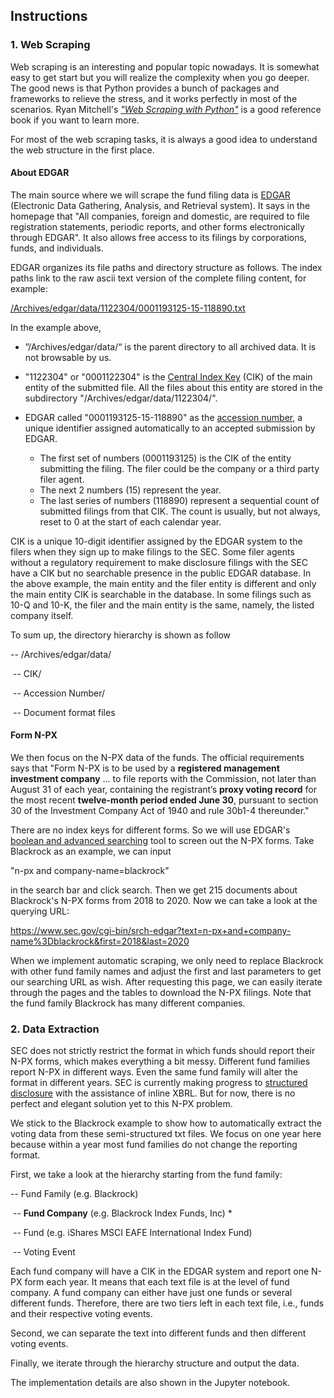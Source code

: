 ## Instructions

### 1. Web Scraping

Web scraping is an interesting and popular topic nowadays. It is somewhat easy to get start but you will realize the complexity when you go deeper. The good news is that Python provides a bunch of packages and frameworks to relieve the stress, and it works perfectly in most of the scenarios. Ryan Mitchell's *["Web Scraping with Python"](http://shop.oreilly.com/product/0636920034391.do)* is a good reference book if you want to learn more.

For most of the web scraping tasks, it is always a good idea to understand the web structure in the first place.

#### About EDGAR

The main source where we will scrape the fund filing data is [EDGAR](https://www.sec.gov/edgar.shtml) (Electronic Data Gathering, Analysis, and Retrieval system). It says in the homepage that "All companies, foreign and domestic, are required to file registration statements, periodic reports, and other forms electronically through EDGAR". It also allows free access to its filings by corporations, funds, and individuals. 

EDGAR organizes its file paths and directory structure as follows. The index paths link to the raw ascii text version of the complete filing content, for example:

[/Archives/edgar/data/1122304/0001193125-15-118890.txt](https://www.sec.gov/Archives/edgar/data/1122304/0001193125-15-118890.txt)

In the example above, 

* ”/Archives/edgar/data/“ is the parent directory to all archived data. It is not browsable by us.
* "1122304" or "0001122304" is the <u>Central Index Key</u> (CIK) of the main entity of the submitted file. All the files about this entity are stored in the subdirectory "/Archives/edgar/data/1122304/".

* EDGAR called "0001193125-15-118890" as the <u>accession number</u>, a unique identifier assigned automatically to an accepted submission by EDGAR. 
  * The first set of numbers (0001193125) is the CIK of the entity submitting the filing.  The filer could be the company or a third party filer agent.
  * The next 2 numbers (15) represent the year. 
  * The last series of numbers (118890) represent a sequential count of submitted filings from that CIK. The count is usually, but not always, reset to 0 at the start of each calendar year.

CIK is a unique 10-digit identifier assigned by the EDGAR system to the filers when they sign up to make filings to the SEC. Some filer agents without a regulatory requirement to make disclosure filings with the SEC have a CIK but no searchable presence in the public EDGAR database. In the above example, the main entity and the filer entity is different and only the main entity CIK is searchable in the database. In some filings such as 10-Q and 10-K, the filer and the main entity is the same, namely, the listed company itself.

To sum up, the directory hierarchy is shown as follow

-- /Archives/edgar/data/

​	-- CIK/

​		-- Accession Number/

​			-- Document format files



#### Form N-PX

We then focus on the N-PX data of the funds. The official requirements says that "Form N-PX is to be used by a **registered management investment company** ... to file reports with the Commission, not later than August 31 of each year, containing the registrant’s **proxy voting record** for the most recent **twelve-month period ended June 30**, pursuant to section 30 of the Investment Company Act of 1940 and rule 30b1-4 thereunder."

There are no index keys for different forms. So we will use EDGAR's [boolean and advanced searching](https://www.sec.gov/cgi-bin/srch-edgar) tool to screen out the N-PX forms. Take Blackrock as an example, we can input

"n-px and company-name=blackrock"

in the search bar and click search. Then we get 215 documents about Blackrock's N-PX forms from 2018 to 2020. Now we can take a look at the querying URL:

https://www.sec.gov/cgi-bin/srch-edgar?text=n-px+and+company-name%3Dblackrock&first=2018&last=2020

When we implement automatic scraping, we only need to replace Blackrock with other fund family names and adjust the first and last parameters to get our searching URL as wish. After requesting this page, we can easily iterate through the pages and the tables to download the N-PX filings. Note that the fund family Blackrock has many different companies.



### 2. Data Extraction

SEC does not strictly restrict the format in which funds should report their N-PX forms, which makes everything a bit messy. Different fund families report N-PX in different ways. Even the same fund family will alter the format in different years. SEC is currently making progress to [structured disclosure](https://www.sec.gov/structureddata) with the assistance of inline XBRL. But for now, there is no perfect and elegant solution yet to this N-PX problem.

We stick to the Blackrock example to show how to automatically extract the voting data from these semi-structured txt files. We focus on one year here because within a year most fund families do not change the reporting format. 

First, we take a look at the hierarchy starting from the fund family:

-- Fund Family (e.g. Blackrock)

​	-- **Fund Company** (e.g. Blackrock Index Funds, Inc) *

​		-- Fund (e.g. iShares MSCI EAFE International Index Fund)

​			-- Voting Event

Each fund company will have a CIK in the EDGAR system and report one N-PX form each year. It means that each text file is at the level of fund company. A fund company can either have just one funds or several different funds. Therefore, there are two tiers left in each text file, i.e., funds and their respective voting events.

Second, we can separate the text into different funds and then different voting events.

Finally, we iterate through the hierarchy structure and output the data.

The implementation details are also shown in the Jupyter notebook.























